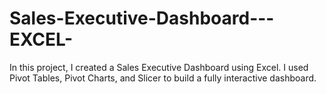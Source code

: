 # Sales-Executive-Dashboard---EXCEL-
In this project, I created a Sales Executive Dashboard using Excel. I used Pivot Tables, Pivot Charts, and Slicer to build a fully interactive dashboard. 
